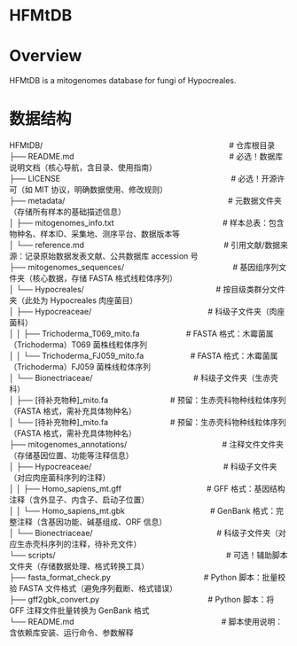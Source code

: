 HFMtDB
======
Overview
========
HFMtDB is a mitogenomes database for fungi of Hypocreales. <br>

数据结构
=======
HFMtDB/　　　　　　　　　　　　　　　　　　　　　　　　# 仓库根目录<br>
├── README.md　　　　　　　　　　　　　　　　　　　　# 必选！数据库说明文档（核心导航，含目录、使用指南）<br>
├── LICENSE　　　　　　　　　　　　　　　　　　　　　　# 必选！开源许可（如 MIT 协议，明确数据使用、修改规则）<br>
├── metadata/　　　　　　　　　　　　　　　　　　　　　# 元数据文件夹（存储所有样本的基础描述信息）<br>
│   ├── mitogenomes_info.txt　　　　　　　　　　　　　　# 样本总表：包含物种名、样本ID、采集地、测序平台、数据版本等<br>
│   └── reference.md　　　　　　　　　　　　　　　　　　# 引用文献/数据来源：记录原始数据发表文献、公共数据库 accession 号<br>
├── mitogenomes_sequences/　　　　　　　　　　　　　　# 基因组序列文件夹（核心数据，存储 FASTA 格式线粒体序列）<br>
│   └── Hypocreales/　　　　　　　　　　　　　　　　　# 按目级类群分文件夹（此处为 Hypocreales 肉座菌目）<br>
│       ├── Hypocreaceae/　　　　　　　　　　　　　　　# 科级子文件夹（肉座菌科）<br>
│       │   ├── Trichoderma_T069_mito.fa　　　　　　# FASTA 格式：木霉菌属（Trichoderma）T069 菌株线粒体序列<br>
│       │   └── Trichoderma_FJ059_mito.fa　　　　　　# FASTA 格式：木霉菌属（Trichoderma）FJ059 菌株线粒体序列<br>
│       └── Bionectriaceae/　　　　　　　　　　　　　# 科级子文件夹（生赤壳科）<br>
│           ├── [待补充物种]_mito.fa　　　　　　　　# 预留：生赤壳科物种线粒体序列（FASTA 格式，需补充具体物种名）<br>
│           └── [待补充物种]_mito.fa　　　　　　　　# 预留：生赤壳科物种线粒体序列（FASTA 格式，需补充具体物种名）<br>
├── mitogenomes_annotations/　　　　　　　　　　　　 # 注释文件文件夹（存储基因位置、功能等注释信息）<br>
│   ├── Hypocreaceae/　　　　　　　　　　　　　　　　　# 科级子文件夹（对应肉座菌科序列的注释）<br>
│   │   ├── Homo_sapiens_mt.gff　　　　　　　　　　　# GFF 格式：基因结构注释（含外显子、内含子、启动子位置）<br>
│   │   └── Homo_sapiens_mt.gbk　　　　　　　　　　　# GenBank 格式：完整注释（含基因功能、碱基组成、ORF 信息）<br>
│   └── Bionectriaceae/　　　　　　　　　　　　　　　　# 科级子文件夹（对应生赤壳科序列的注释，待补充文件）<br>
└── scripts/　　　　　　　　　　　　　　　　　　　　　　# 可选！辅助脚本文件夹（存储数据处理、格式转换工具）<br>
    ├── fasta_format_check.py　　　　　　　　　　　　# Python 脚本：批量校验 FASTA 文件格式（避免序列截断、格式错误）<br>
    ├── gff2gbk_convert.py　　　　　　　　　　　　　　# Python 脚本：将 GFF 注释文件批量转换为 GenBank 格式<br>
    └── README.md　　　　　　　　　　　　　　　　　　　# 脚本使用说明：含依赖库安装、运行命令、参数解释<br>


